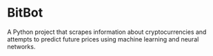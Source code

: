 # BitBot

A Python project that scrapes information about cryptocurrencies and attempts to predict future prices using machine learning and neural networks.
